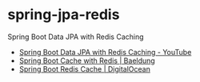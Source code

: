 # spring-jpa-redis
Spring Boot Data JPA with Redis Caching

* [Spring Boot Data JPA with Redis Caching - YouTube](https://youtu.be/qvkxEJToCio)
* [Spring Boot Cache with Redis | Baeldung](https://www.baeldung.com/spring-boot-redis-cache)
* [Spring Boot Redis Cache | DigitalOcean](https://www.digitalocean.com/community/tutorials/spring-boot-redis-cache)
